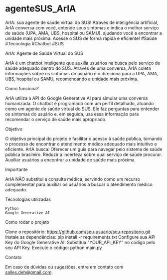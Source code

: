 # agenteSUS_ArIA
ArIA: sua agente de saúde virtual do SUS! Através de inteligência artificial, ArIA conversa com você, entende seus sintomas e indica o melhor serviço de saúde (UPA, AMA, UBS, hospital ou SAMU), ajudando você a encontrar a unidade mais próxima. Acesse o SUS de forma rápida e eficiente! #Saúde #Tecnologia #Chatbot #SUS

ArIA: Agente de Saúde Virtual do SUS

ArIA é um chatbot inteligente que auxilia usuários na busca pelo serviço de saúde adequado dentro do SUS. Através de uma conversa, ArIA coleta informações sobre os sintomas do usuário e o direciona para a UPA, AMA, UBS, hospital ou SAMU, recomendando a unidade mais próxima.

Como funciona?

ArIA utiliza a API do Google Generative AI para simular uma conversa humanizada. O chatbot é programado com um perfil detalhado, atuando como um agente de saúde virtual do SUS. Ele faz perguntas para entender os sintomas do usuário e, em seguida, usa essa informação para recomendar o serviço de saúde mais apropriado.

Objetivo

O objetivo principal do projeto é facilitar o acesso à saúde pública, tornando o processo de encontrar o atendimento médico adequado mais intuitivo e eficiente. ArIA busca:
    Oferecer um guia para navegar pelo sistema de saúde pública brasileiro.
    Reduzir a incerteza sobre qual serviço de saúde procurar.
    Auxiliar usuários a encontrar a unidade de saúde mais próxima.

Importante

ArIA NÃO substitui a consulta médica, servindo como um recurso complementar para auxiliar os usuários a buscar o atendimento médico adequado.

Tecnologias utilizadas

    Python
    Google Generative AI

Como rodar o projeto

Clone o repositório:
    https://github.com/seu-usuario/seu-repositorio.git
Instale as dependências:
    pip install -r requirements.txt
Configure sua API Key do Google Generative AI:
    Substitua "YOUR_API_KEY" no código pelo seu API Key.
Execute o código:
    python main.py

Contato

Em caso de dúvidas ou sugestões, entre em contato com salles.deh@gmail.com.
